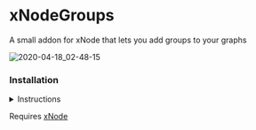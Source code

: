 # xNodeGroups
A small addon for xNode that lets you add groups to your graphs

![2020-04-18_02-48-15](https://user-images.githubusercontent.com/6402525/79623974-269cc900-811f-11ea-9c3f-1f83105379ac.gif)

### Installation
<details><summary>Instructions</summary>

### Installing with Unity Package Manager
***Via Git URL***
*(Requires Unity version 2018.3.0b7  or above)*

To install this project as a [Git dependency](https://docs.unity3d.com/Manual/upm-git.html) using the Unity Package Manager,
add the following line to your project's `manifest.json`:

```
"com.github.siccity.xnodegroups": "https://github.com/Siccity/xNodeGroups.git"
```

You will need to have Git installed and available in your system's PATH.

### Installing 'the old way'
If no source control or package manager is available to you, you can simply copy/paste the source files into your assets folder.

</details>

Requires [xNode](https://github.com/Siccity/xNode)
